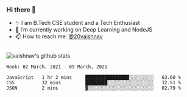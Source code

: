 ### Hi there 👋

<!--
**vaishnav-197/vaishnav-197** is a ✨ _special_ ✨ repository because its `README.md` (this file) appears on your GitHub profile.

Here are some ideas to get you started:
-->

- ✨ I am B.Tech CSE student and a Tech Enthusiast
- 🔭 I’m currently working on Deep Learning and NodeJS
- 📫 How to reach me: [@20vaishnav](https://twitter.com/20vaishnav)


<img src="https://github.com/vaishnav-197/vaishnav-197/blob/main/images/stat.svg" alt=""/>


![vaishnav's github stats](https://github-readme-stats.vercel.app/api?username=vaishnav-197&show_icons=true&theme=dark&count_private=true)


<!--START_SECTION:waka-->
```text
Week: 02 March, 2021 - 09 March, 2021

JavaScript   1 hr 2 mins     ████████████████░░░░░░░░░   63.60 % 
CSS          32 mins         ████████░░░░░░░░░░░░░░░░░   32.51 % 
JSON         2 mins          ▓░░░░░░░░░░░░░░░░░░░░░░░░   02.79 % 
```
<!--END_SECTION:waka-->

